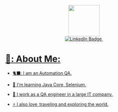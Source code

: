 <div id="header" align="center">
  <img src="https://media.giphy.com/media/cmCEsJZHYBPels360q/giphy.gif" width="100"/>
</div>

<div id="badges" align="center">
  <a href="https://www.linkedin.com/in/alina-zharkevich-759b5b215">
    <img src="https://img.shields.io/badge/LinkedIn-blue?style=for-the-badge&logo=linkedin&logoColor=white" alt="LinkedIn Badge"/>
  <img src="https://komarev.com/ghpvc/?username=alinasafina22&style=flat-square&color=blue" alt=""/>
</div>


  
<h1>👧: About Me:</h1>

- 🐈‍⬛: I am an Automation QA.

- :telescope: I'm learning Java Core, Selenium.

- :seedling: I work as a QA engineer in a large IT company.

- :zap: I also love  traveling and exploring the world.


